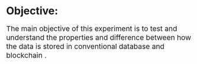 # Objective:
<div style="font-size: 1.2rem;">
 The main objective of this experiment is to  test and understand the properties and  difference between how the data is stored in conventional database and blockchain .</div>